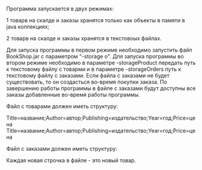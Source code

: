 Программа запускается в двух режимах:

  1 товарв на скалде и заказы хранятся только как объекты в памяти в java коллекциях;
  
  2 товарв на скалде и заказы хранятся в текстовоых файлах.
  
 Для запуска программы в первом режиме необходимо запустить файл BookShop.jar с параметром "-storage o". Для запуска программы во втором режиме необходимо в параметре -storageProduct передать путь к текстовому файлу с товарми и в параметре -storageOrders путь к текстовому файлу с заказами. Если файла с заказами не будет существовать, то он создасться во-время покупки заказа. По завершению работы программы в файле с заказами будут доступны все заказы добавленные во-время работы программы.
 
 Файл с товарами должен иметь структуру:
 
Title=название;Author=автор;Publishing=издательство;Year=год;Price=цена
Title=название;Author=автор;Publishing=издательство;Year=год;Price=цена

Файл с заказами должен иметь структуру:


 
 Каждая новая строчка в файле - это новый товар.
